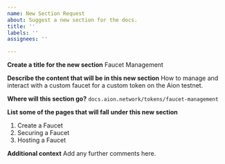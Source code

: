 ```yaml
---
name: New Section Request
about: Suggest a new section for the docs.
title: ''
labels: ''
assignees: ''

---
```


**Create a title for the new section**
Faucet Management

**Describe the content that will be in this new section**
How to manage and interact with a custom faucet for a custom token on the Aion testnet.

**Where will this section go?**
`docs.aion.network/tokens/faucet-management`

**List some of the pages that will fall under this new section**
1. Create a Faucet
2. Securing a Faucet
4. Hosting a Faucet

**Additional context**
Add any further comments here.
